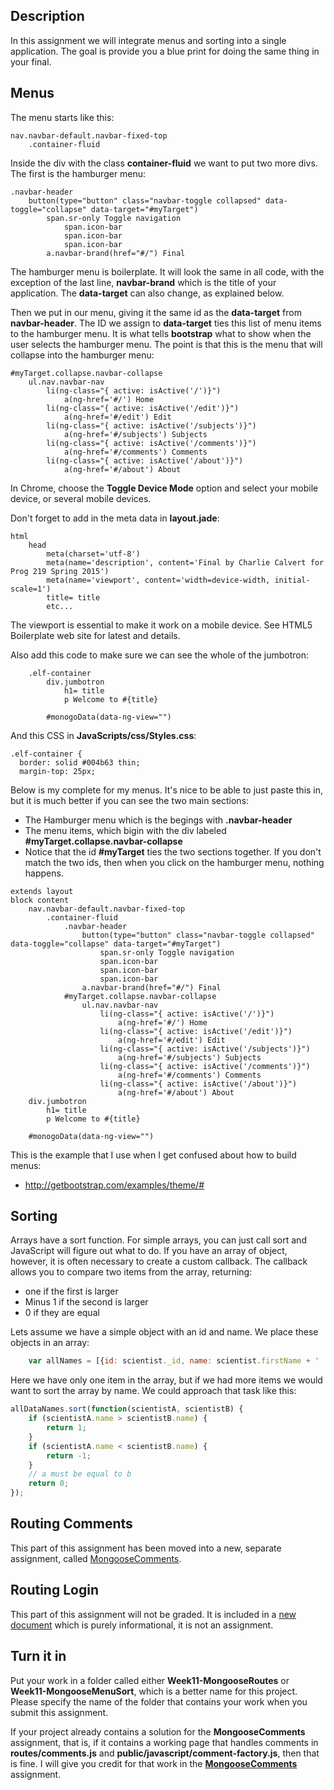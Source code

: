 ## Description

In this assignment we will integrate menus and sorting into a single application. The goal is provide you a blue print for doing the same thing in your final. 

## Menus


The menu starts like this:

```
nav.navbar-default.navbar-fixed-top
	.container-fluid
```

Inside the div with the class **container-fluid** we want to put two more divs. The first is the hamburger menu:


```
.navbar-header
	button(type="button" class="navbar-toggle collapsed" data-toggle="collapse" data-target="#myTarget")
		span.sr-only Toggle navigation
			span.icon-bar
			span.icon-bar
			span.icon-bar
		a.navbar-brand(href="#/") Final
```

The hamburger menu is boilerplate. It will look the same in all code, with the exception of the last line, **navbar-brand** which is the title of your application. The **data-target** can also change, as explained below.

Then we put in our menu, giving it the same id as the **data-target** from **navbar-header**. The ID we assign to **data-target** ties this list of menu items to the hamburger menu. It is what tells **bootstrap** what to show when the user selects the hamburger menu. The point is that this is the menu that will collapse into the hamburger menu:

```
#myTarget.collapse.navbar-collapse
	ul.nav.navbar-nav
		li(ng-class="{ active: isActive('/')}")
			a(ng-href='#/') Home
		li(ng-class="{ active: isActive('/edit')}")
			a(ng-href='#/edit') Edit
		li(ng-class="{ active: isActive('/subjects')}")
			a(ng-href='#/subjects') Subjects
		li(ng-class="{ active: isActive('/comments')}")
			a(ng-href='#/comments') Comments
		li(ng-class="{ active: isActive('/about')}")
			a(ng-href='#/about') About

```

In Chrome, choose the **Toggle Device Mode** option and select your mobile device, or several mobile devices.

Don't forget to add in the meta data in **layout.jade**:

```
html
	head
		meta(charset='utf-8')
		meta(name='description', content='Final by Charlie Calvert for Prog 219 Spring 2015')
		meta(name='viewport', content='width=device-width, initial-scale=1')
		title= title
		etc...
```

The viewport is essential to make it work on a mobile device. See HTML5 Boilerplate web site for latest and details.

Also add this code to make sure we can see the whole of the jumbotron:

```
	.elf-container
		div.jumbotron
			h1= title
			p Welcome to #{title}

		#monogoData(data-ng-view="")
```

And this CSS in **JavaScripts/css/Styles.css**:

```
.elf-container {
  border: solid #004b63 thin;
  margin-top: 25px;
```

Below is my complete for my menus. It's nice to be able to just paste this in, but it is much better if you can see the two main sections:

- The Hamburger menu which is the begings with **.navbar-header**
- The menu items, which bigin with the div labeled **#myTarget.collapse.navbar-collapse**
- Notice that the id **#myTarget** ties the two sections together. If you don't match the two ids, then when you click on the hamburger menu, nothing happens.

```
extends layout
block content
	nav.navbar-default.navbar-fixed-top
		.container-fluid
			.navbar-header
				button(type="button" class="navbar-toggle collapsed" data-toggle="collapse" data-target="#myTarget")
					span.sr-only Toggle navigation
					span.icon-bar
					span.icon-bar
					span.icon-bar
				a.navbar-brand(href="#/") Final
			#myTarget.collapse.navbar-collapse
				ul.nav.navbar-nav
					li(ng-class="{ active: isActive('/')}")
						a(ng-href='#/') Home
					li(ng-class="{ active: isActive('/edit')}")
						a(ng-href='#/edit') Edit
					li(ng-class="{ active: isActive('/subjects')}")
						a(ng-href='#/subjects') Subjects
					li(ng-class="{ active: isActive('/comments')}")
						a(ng-href='#/comments') Comments
					li(ng-class="{ active: isActive('/about')}")
						a(ng-href='#/about') About
	div.jumbotron
		h1= title
		p Welcome to #{title}

	#monogoData(data-ng-view="")
```


This is the example that I use when I get confused about how to build menus:

- <http://getbootstrap.com/examples/theme/#>

## Sorting

Arrays have a sort function. For simple arrays, you can just call sort
and JavaScript will figure out what to do. If you have an array of
object, however, it is often necessary to create a custom callback. The
callback allows you to compare two items from the array, returning:

- one if the first is larger
- Minus 1 if the second is larger
- 0 if they are equal

Lets assume we have a simple object with an id and name. We place these
objects in an array:

```javascript
	var allNames = [{id: scientist._id, name: scientist.firstName + ' ' + scientist.lastName}];
```

Here we have only one item in the array, but if we had more items we would
want to sort the array by name. We could approach that task like this:

```javascript
allDataNames.sort(function(scientistA, scientistB) {
	if (scientistA.name > scientistB.name) {
		return 1;
	}
	if (scientistA.name < scientistB.name) {
		return -1;
	}
	// a must be equal to b
	return 0;
});
```

## Routing Comments

This part of this assignment has been moved into a new, separate assignment, called [MongooseComments][moncom].

## Routing Login

This part of this assignment will not be graded. It is included in a [new document][nd] which is purely informational, it is not an assignment.

[nd]: http://www.ccalvert.net/books/CloudNotes/Assignments/MongooseSignInComments.html

## Turn it in

Put your work in a folder called either **Week11-MongooseRoutes** or **Week11-MongooseMenuSort**, which is a better name for this project. Please specify the name of the folder that contains your work when you submit this assignment.

If your project already contains a solution for the **MongooseComments** assignment, that is, if it contains a working page that handles comments in **routes/comments.js** and **public/javascript/comment-factory.js**, then that is fine. I will give you credit for that work in the **[MongooseComments][moncom]** assignment.

[moncom]:http://www.ccalvert.net/books/CloudNotes/Assignments/MongooseComments.html 
